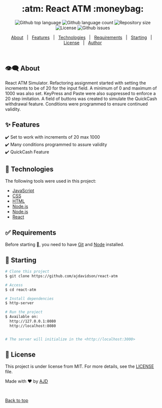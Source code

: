 <div align="center" id="top"> 
  <!-- <img src="./.github/app.gif" alt="React Atm" /> -->

&#xa0;

  <!-- <a href="https://reactatm.netlify.app">Demo</a> -->
</div>

<h1 align="center">:atm: React ATM :moneybag:</h1>

<p align="center">
  <img alt="Github top language" src="https://img.shields.io/github/languages/top/ajdavidson/react-atm?color=56BEB8">

  <img alt="Github language count" src="https://img.shields.io/github/languages/count/ajdavidson/react-atm?color=56BEB8">

  <img alt="Repository size" src="https://img.shields.io/github/repo-size/ajdavidson/react-atm?color=56BEB8">

  <img alt="License" src="https://img.shields.io/github/license/ajdavidson/react-atm?color=56BEB8">

  <img alt="Github issues" src="https://img.shields.io/github/issues/ajdavidson/react-atm?color=56BEB8" />

  <!-- <img alt="Github forks" src="https://img.shields.io/github/forks/ajdavidson/react-atm?color=56BEB8" /> -->

  <!-- <img alt="Github stars" src="https://img.shields.io/github/stars/ajdavidson/react-atm?color=56BEB8" /> -->
</p>

<!-- Status -->

<!-- <h4 align="center"> 
	🚧  React Atm 🚀 Under construction...  🚧
</h4> 

<hr> -->

<p align="center">
  <a href="#dart-about">About</a> &#xa0; | &#xa0; 
  <a href="#sparkles-features">Features</a> &#xa0; | &#xa0;
  <a href="#rocket-technologies">Technologies</a> &#xa0; | &#xa0;
  <a href="#white_check_mark-requirements">Requirements</a> &#xa0; | &#xa0;
  <a href="#checkered_flag-starting">Starting</a> &#xa0; | &#xa0;
  <a href="#memo-license">License</a> &#xa0; | &#xa0;
  <a href="https://github.com/ajdavidson" target="_blank">Author</a>
</p>

<br>

## :eye_speech_bubble: About ##

React ATM Simulator. Refactoring assignment started with setting the 
increments to be of 20 for the input field. A minimum of 0 and maximum 
of 1000 was also set. KeyPress and Paste were also suppressed to enforce
a 20 step imitation.  A field of buttons was created to simulate the QuickCash 
withdrawal feature.  Conditions were programmed to ensure continued validity.

## :sparkles: Features ##

:heavy_check_mark: Set to work with increments of 20 max 1000\
:heavy_check_mark: Many conditions programmed to assure validity\
:heavy_check_mark: QuickCash Feature

## :rocket: Technologies ##

The following tools were used in this project:

- [JavaScript](https://www.ecma-international.org/)
- [CSS](https://www.w3.org/TR/CSS/#css)
- [HTML](https://whatwg.org/)
- [Node.js](https://nodejs.org/en/)
- [Node.js](https://nodejs.org/en/)
- [React](https://pt-br.reactjs.org/)


## :white_check_mark: Requirements ##

Before starting :checkered_flag:, you need to have [Git](https://git-scm.com) and [Node](https://nodejs.org/en/)
installed.

## :checkered_flag: Starting ##

```bash
# Clone this project
$ git clone https://github.com/ajdavidson/react-atm

# Access
$ cd react-atm

# Install dependencies
$ http-server

# Run the project
$ Available on:
  http://127.0.0.1:8080
  http://localhost:8080


# The server will initialize in the <http://localhost:3000>
```

## :memo: License ##

This project is under license from MIT. For more details, see the [LICENSE](LICENSE.md) file.

Made with :heart: by <a href="https://github.com/ajdavidson" target="_blank">AJD</a>

&#xa0;

<a href="#top">Back to top</a>
